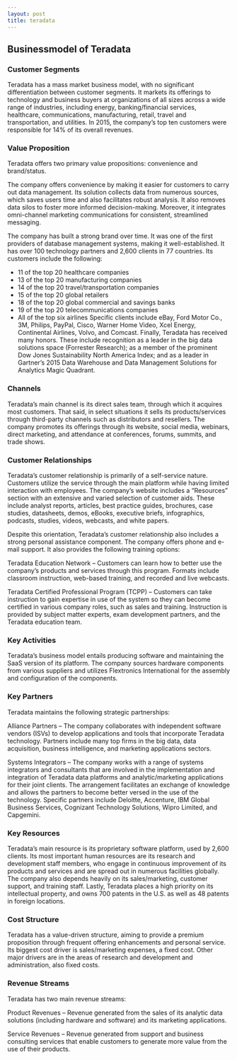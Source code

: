 ```yaml
---
layout: post
title: teradata
---
```


Businessmodel of Teradata
--------------------------

### Customer Segments

Teradata has a mass market business model, with no significant differentiation between customer segments. It markets its offerings to technology and business buyers at organizations of all sizes across a wide range of industries, including energy, banking/financial services, healthcare, communications, manufacturing, retail, travel and transportation, and utilities. In 2015, the company’s top ten customers were responsible for 14% of its overall revenues.

### Value Proposition

Teradata offers two primary value propositions: convenience and brand/status.

The company offers convenience by making it easier for customers to carry out data management. Its solution collects data from numerous sources, which saves users time and also facilitates robust analysis. It also removes data silos to foster more informed decision-making. Moreover, it integrates omni-channel marketing communications for consistent, streamlined messaging.

The company has built a strong brand over time. It was one of the first providers of database management systems, making it well-established. It has over 100 technology partners and 2,600 clients in 77 countries. Its customers include the following:

 * 11 of the top 20 healthcare companies
* 13 of the top 20 manufacturing companies
* 14 of the top 20 travel/transportation companies
* 15 of the top 20 global retailers
* 18 of the top 20 global commercial and savings banks
* 19 of the top 20 telecommunications companies
* All of the top six airlines
 Specific clients include eBay, Ford Motor Co., 3M, Philips, PayPal, Cisco, Warner Home Video, Xcel Energy, Continental Airlines, Volvo, and Comcast. Finally, Teradata has received many honors. These include recognition as a leader in the big data solutions space (Forrester Research); as a member of the prominent Dow Jones Sustainability North America Index; and as a leader in Gartner’s 2015 Data Warehouse and Data Management Solutions for Analytics Magic Quadrant.

### Channels

Teradata’s main channel is its direct sales team, through which it acquires most customers. That said, in select situations it sells its products/services through third-party channels such as distributors and resellers. The company promotes its offerings through its website, social media, webinars, direct marketing, and attendance at conferences, forums, summits, and trade shows.

### Customer Relationships

Teradata’s customer relationship is primarily of a self-service nature. Customers utilize the service through the main platform while having limited interaction with employees. The company’s website includes a “Resources” section with an extensive and varied selection of customer aids. These include analyst reports, articles, best practice guides, brochures, case studies, datasheets, demos, eBooks, executive briefs, infographics, podcasts, studies, videos, webcasts, and white papers.

Despite this orientation, Teradata’s customer relationship also includes a strong personal assistance component. The company offers phone and e-mail support. It also provides the following training options:

Teradata Education Network – Customers can learn how to better use the company’s products and services through this program. Formats include classroom instruction, web-based training, and recorded and live webcasts.

Teradata Certified Professional Program (TCPP) – Customers can take instruction to gain expertise in use of the system so they can become certified in various company roles, such as sales and training. Instruction is provided by subject matter experts, exam development partners, and the Teradata education team.

### Key Activities

Teradata’s business model entails producing software and maintaining the SaaS version of its platform. The company sources hardware components from various suppliers and utilizes Flextronics International for the assembly and configuration of the components.

### Key Partners

Teradata maintains the following strategic partnerships:

Alliance Partners – The company collaborates with independent software vendors (ISVs) to develop applications and tools that incorporate Teradata technology. Partners include many top firms in the big data, data acquisition, business intelligence, and marketing applications sectors.

Systems Integrators – The company works with a range of systems integrators and consultants that are involved in the implementation and integration of Teradata data platforms and analytic/marketing applications for their joint clients. The arrangement facilitates an exchange of knowledge and allows the partners to become better versed in the use of the technology. Specific partners include Deloitte, Accenture, IBM Global Business Services, Cognizant Technology Solutions, Wipro Limited, and Capgemini.

### Key Resources

Teradata’s main resource is its proprietary software platform, used by 2,600 clients. Its most important human resources are its research and development staff members, who engage in continuous improvement of its products and services and are spread out in numerous facilities globally. The company also depends heavily on its sales/marketing, customer support, and training staff. Lastly, Teradata places a high priority on its intellectual property, and owns 700 patents in the U.S. as well as 48 patents in foreign locations.

### Cost Structure

Teradata has a value-driven structure, aiming to provide a premium proposition through frequent offering enhancements and personal service. Its biggest cost driver is sales/marketing expenses, a fixed cost. Other major drivers are in the areas of research and development and administration, also fixed costs.

### Revenue Streams

Teradata has two main revenue streams:

Product Revenues – Revenue generated from the sales of its analytic data solutions (including hardware and software) and its marketing applications.

Service Revenues – Revenue generated from support and business consulting services that enable customers to generate more value from the use of their products.
